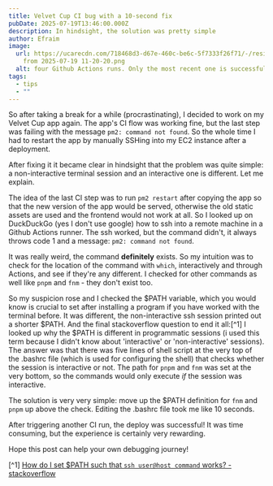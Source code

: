 ```yaml
---
title: Velvet Cup CI bug with a 10-second fix
pubDate: 2025-07-19T13:46:00.000Z
description: In hindsight, the solution was pretty simple
author: Efraim
image:
  url: https://ucarecdn.com/718468d3-d67e-460c-be6c-5f7333f26f71/-/resize/800x450/Screenshot
    from 2025-07-19 11-20-20.png
  alt: four Github Actions runs. Only the most recent one is successful
tags:
  - tips
  - ""
---
```

So after taking a break for a while (procrastinating), I decided to work on my Velvet Cup app again. The app's CI flow was working fine, but the last step was failing with the message `pm2: command not found`. So the whole time I had to restart the app by manually SSHing into my EC2 instance after a deployment.

After fixing it it became clear in hindsight that the problem was quite simple: a non-interactive terminal session and an interactive one is different. Let me explain.

The idea of the last CI step was to run `pm2 restart` after copying the app so that the new version of the app would be served, otherwise the old static assets are used and the frontend would not work at all. So I looked up on DuckDuckGo (yes I don't use google) how to ssh into a remote machine in a Github Actions runner. The ssh worked, but the command didn't, it always throws code 1 and a message: `pm2: command not found`. 

It was really weird, the command **definitely** exists. So my intuition was to check for the location of the command with `which`, interactively and through Actions, and see if they're any different. I checked for other commands as well like `pnpm` and `fnm` - they don't exist too.

So my suspicion rose and I checked the $PATH variable, which you would know is crucial to set after installing a program if you have worked with the terminal before. It was different, the non-interactive ssh session printed out a shorter $PATH. And the final stackoverflow question to end it all:[^1] I looked up why the $PATH is different in programmatic sessions (i used this term because I didn't know about 'interactive' or 'non-interactive' sessions). The answer was that there was five lines of shell script at the very top of the .bashrc file (which is used for configuring the shell) that checks whether the session is interactive or not. The path for `pnpm` and `fnm` was set at the very bottom, so the commands would only execute *if* the session was interactive.

The solution is very very simple: move up the $PATH definition for `fnm` and `pnpm` up above the check. Editing the .bashrc file took me like 10 seconds.

After triggering another CI run, the deploy was successful! It was time consuming, but the experience is certainly very rewarding.

Hope this post can help your own debugging journey!

[^1] [How do I set $PATH such that `ssh user@host command` works? - stackoverflow](https://stackoverflow.com/questions/940533/how-do-i-set-path-such-that-ssh-userhost-command-works)
